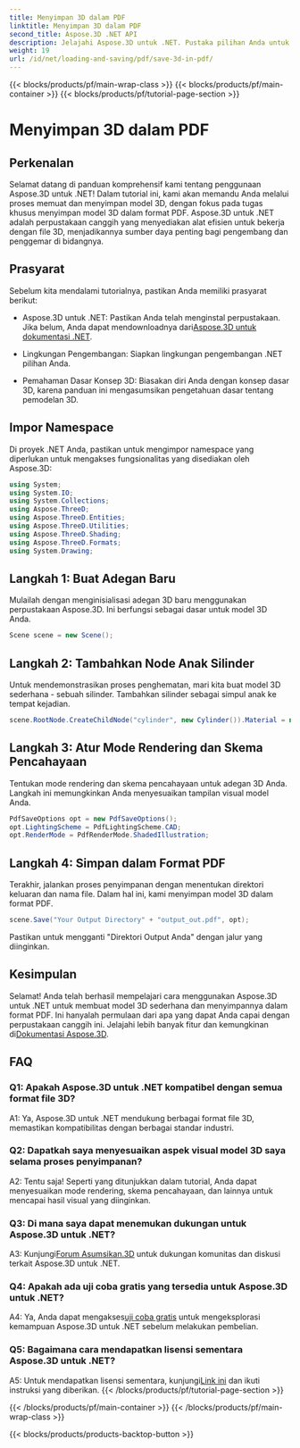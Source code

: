 ```yaml
---
title: Menyimpan 3D dalam PDF
linktitle: Menyimpan 3D dalam PDF
second_title: Aspose.3D .NET API
description: Jelajahi Aspose.3D untuk .NET. Pustaka pilihan Anda untuk pemodelan dan rendering 3D yang lancar. Simpan model 3D dalam PDF dengan mudah.
weight: 19
url: /id/net/loading-and-saving/pdf/save-3d-in-pdf/
---
```


{{< blocks/products/pf/main-wrap-class >}}
{{< blocks/products/pf/main-container >}}
{{< blocks/products/pf/tutorial-page-section >}}

# Menyimpan 3D dalam PDF

## Perkenalan

Selamat datang di panduan komprehensif kami tentang penggunaan Aspose.3D untuk .NET! Dalam tutorial ini, kami akan memandu Anda melalui proses memuat dan menyimpan model 3D, dengan fokus pada tugas khusus menyimpan model 3D dalam format PDF. Aspose.3D untuk .NET adalah perpustakaan canggih yang menyediakan alat efisien untuk bekerja dengan file 3D, menjadikannya sumber daya penting bagi pengembang dan penggemar di bidangnya.

## Prasyarat

Sebelum kita mendalami tutorialnya, pastikan Anda memiliki prasyarat berikut:

-  Aspose.3D untuk .NET: Pastikan Anda telah menginstal perpustakaan. Jika belum, Anda dapat mendownloadnya dari[Aspose.3D untuk dokumentasi .NET](https://reference.aspose.com/3d/net/).

- Lingkungan Pengembangan: Siapkan lingkungan pengembangan .NET pilihan Anda.

- Pemahaman Dasar Konsep 3D: Biasakan diri Anda dengan konsep dasar 3D, karena panduan ini mengasumsikan pengetahuan dasar tentang pemodelan 3D.

## Impor Namespace

Di proyek .NET Anda, pastikan untuk mengimpor namespace yang diperlukan untuk mengakses fungsionalitas yang disediakan oleh Aspose.3D:

```csharp
using System;
using System.IO;
using System.Collections;
using Aspose.ThreeD;
using Aspose.ThreeD.Entities;
using Aspose.ThreeD.Utilities;
using Aspose.ThreeD.Shading;
using Aspose.ThreeD.Formats;
using System.Drawing;
```

## Langkah 1: Buat Adegan Baru

Mulailah dengan menginisialisasi adegan 3D baru menggunakan perpustakaan Aspose.3D. Ini berfungsi sebagai dasar untuk model 3D Anda.

```csharp
Scene scene = new Scene();
```

## Langkah 2: Tambahkan Node Anak Silinder

Untuk mendemonstrasikan proses penghematan, mari kita buat model 3D sederhana - sebuah silinder. Tambahkan silinder sebagai simpul anak ke tempat kejadian.

```csharp
scene.RootNode.CreateChildNode("cylinder", new Cylinder()).Material = new PhongMaterial() { DiffuseColor = new Vector3(Color.DarkCyan) };
```

## Langkah 3: Atur Mode Rendering dan Skema Pencahayaan

Tentukan mode rendering dan skema pencahayaan untuk adegan 3D Anda. Langkah ini memungkinkan Anda menyesuaikan tampilan visual model Anda.

```csharp
PdfSaveOptions opt = new PdfSaveOptions();
opt.LightingScheme = PdfLightingScheme.CAD;
opt.RenderMode = PdfRenderMode.ShadedIllustration;
```

## Langkah 4: Simpan dalam Format PDF

Terakhir, jalankan proses penyimpanan dengan menentukan direktori keluaran dan nama file. Dalam hal ini, kami menyimpan model 3D dalam format PDF.

```csharp
scene.Save("Your Output Directory" + "output_out.pdf", opt);
```

Pastikan untuk mengganti "Direktori Output Anda" dengan jalur yang diinginkan.

## Kesimpulan

 Selamat! Anda telah berhasil mempelajari cara menggunakan Aspose.3D untuk .NET untuk membuat model 3D sederhana dan menyimpannya dalam format PDF. Ini hanyalah permulaan dari apa yang dapat Anda capai dengan perpustakaan canggih ini. Jelajahi lebih banyak fitur dan kemungkinan di[Dokumentasi Aspose.3D](https://reference.aspose.com/3d/net/).

## FAQ

### Q1: Apakah Aspose.3D untuk .NET kompatibel dengan semua format file 3D?

A1: Ya, Aspose.3D untuk .NET mendukung berbagai format file 3D, memastikan kompatibilitas dengan berbagai standar industri.

### Q2: Dapatkah saya menyesuaikan aspek visual model 3D saya selama proses penyimpanan?

A2: Tentu saja! Seperti yang ditunjukkan dalam tutorial, Anda dapat menyesuaikan mode rendering, skema pencahayaan, dan lainnya untuk mencapai hasil visual yang diinginkan.

### Q3: Di mana saya dapat menemukan dukungan untuk Aspose.3D untuk .NET?

 A3: Kunjungi[Forum Asumsikan.3D](https://forum.aspose.com/c/3d/18) untuk dukungan komunitas dan diskusi terkait Aspose.3D untuk .NET.

### Q4: Apakah ada uji coba gratis yang tersedia untuk Aspose.3D untuk .NET?

 A4: Ya, Anda dapat mengakses[uji coba gratis](https://releases.aspose.com/) untuk mengeksplorasi kemampuan Aspose.3D untuk .NET sebelum melakukan pembelian.

### Q5: Bagaimana cara mendapatkan lisensi sementara Aspose.3D untuk .NET?

 A5: Untuk mendapatkan lisensi sementara, kunjungi[Link ini](https://purchase.aspose.com/temporary-license/) dan ikuti instruksi yang diberikan.
{{< /blocks/products/pf/tutorial-page-section >}}

{{< /blocks/products/pf/main-container >}}
{{< /blocks/products/pf/main-wrap-class >}}

{{< blocks/products/products-backtop-button >}}
